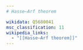 ```yaml
---
# Hasse–Arf theorem

wikidata: Q5680041
msc_classification: 11
wikipedia_links:
  - "[[Hasse–Arf theorem]]"
---
```

